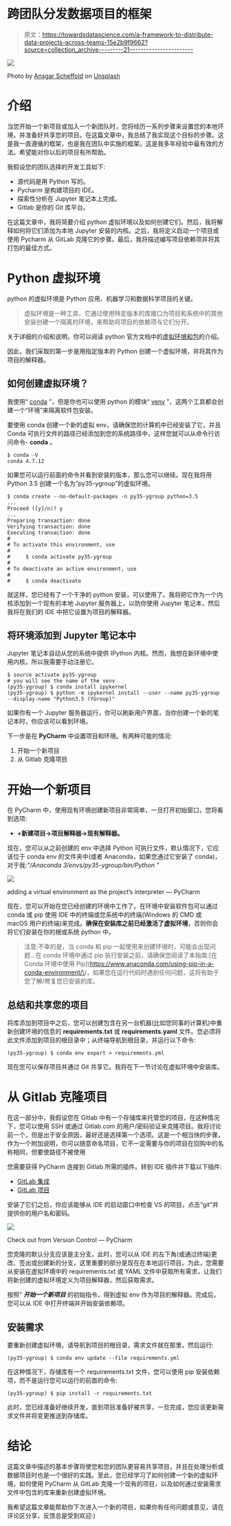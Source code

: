 # 跨团队分发数据项目的框架

> 原文：<https://towardsdatascience.com/a-framework-to-distribute-data-projects-across-teams-15e2b9f9662?source=collection_archive---------21----------------------->

![](img/e36d67e2e3dac107eb8ab3d0a7fff2dc.png)

Photo by [Ansgar Scheffold](https://unsplash.com/@ansgarscheffold?utm_source=unsplash&utm_medium=referral&utm_content=creditCopyText) on [Unsplash](https://unsplash.com/s/photos/berlin?utm_source=unsplash&utm_medium=referral&utm_content=creditCopyText)

# 介绍

当您开始一个新项目或加入一个新团队时，您将经历一系列步骤来设置您的本地环境，并准备好共享您的项目。在这篇文章中，我总结了我实现这个目标的步骤。这是我一直遵循的框架，也是我在团队中实施的框架。这是我多年经验中最有效的方法。希望能对你以后的项目有所帮助。

我假设您的团队选择的开发工具如下:

*   源代码是用 Python 写的。
*   Pycharm 是构建项目的 IDE。
*   探索性分析在 Jupyter 笔记本上完成。
*   Gitlab 是你的 Git 库平台。

在这篇文章中，我将简要介绍 python 虚拟环境以及如何创建它们。然后，我将解释如何将它们添加为本地 Jupyter 安装的内核。之后，我将定义启动一个项目或使用 Pycharm 从 GitLab 克隆它的步骤。最后，我将描述编写项目依赖项并将其打包的最佳方式。

# Python 虚拟环境

python 的虚拟环境是 Python 应用、机器学习和数据科学项目的关键。

> 虚拟环境是一种工具，它通过使用特定版本的库接口为项目和系统中的其他安装创建一个隔离的环境，来帮助将项目的依赖项与它们分开。

关于详细的介绍和说明，你可以阅读 python 官方文档中的[虚拟环境和包](https://docs.python.org/3/tutorial/venv.html#virtual-environments-and-packages)的介绍。

因此，我们采取的第一步是用指定版本的 Python 创建一个虚拟环境，并将其作为项目的解释器。

## 如何创建虚拟环境？

我使用“ [conda](https://docs.conda.io/projects/conda/en/latest/user-guide/concepts/environments.html#conda-environments) ”，但是你也可以使用 python 的模块“ [venv](https://docs.python.org/3/library/venv.html#module-venv) ”，这两个工具都会创建一个“环境”来隔离软件包安装。

要使用 conda 创建一个新的虚拟 env，请确保您的计算机中已经安装了它，并且 Conda 可执行文件的路径已经添加到您的系统路径中，这样您就可以从命令行访问命令- **conda** 。

```
$ conda -V
conda 4.7.12
```

如果您可以运行前面的命令并看到安装的版本，那么您可以继续。现在我将用 Python 3.5 创建一个名为“py35-ygroup”的虚拟环境。

```
$ conda create --no-default-packages -n py35-ygroup python=3.5
...
Proceed ([y]/n)? y
...
Preparing transaction: done
Verifying transaction: done
Executing transaction: done
#
# To activate this environment, use
#
#     $ conda activate py35-ygroup
#
# To deactivate an active environment, use
#
#     $ conda deactivate
```

就这样，您已经有了一个干净的 python 安装，可以使用了。我将把它作为一个内核添加到一个现有的本地 Jupyter 服务器上，以防你使用 Jupyter 笔记本，然后我将在我们的 IDE 中把它设置为项目的解释器。

## 将环境添加到 Jupyter 笔记本中

Jupyter 笔记本自动从您的系统中提供 IPython 内核。然而，我想在新环境中使用内核，所以我需要手动注册它。

```
$ source activate py35-ygroup
# you will see the name of the venv
(py35-ygroup) $ conda install ipykernel
(py35-ygroup) $ python -m ipykernel install --user --name py35-ygroup --display-name "Python3.5 (YGroup)"
```

如果你有一个 Jupyter 服务器运行，你可以刷新用户界面，当你创建一个新的笔记本时，你应该可以看到环境。

下一步是在 **PyCharm** 中设置项目和环境。有两种可能的情况:

1.  开始一个新项目
2.  从 Gitlab 克隆项目

# 开始一个新项目

在 PyCharm 中，使用现有环境创建新项目非常简单，一旦打开初始窗口，您将看到选项:

*   **+新建项目→项目解释器→现有解释器。**

现在，您可以从之前创建的 env 中选择 Python 可执行文件，默认情况下，它应该位于 conda env 的文件夹中(或者 Anaconda，如果您通过它安装了 conda)，对于我:*"/Anaconda 3/envs/py35-ygroup/bin/Python "*

![](img/bb807bee64245b1d19b077fa80e03988.png)

adding a virtual environment as the project’s interpreter — PyCharm

现在，您可以开始在您已经创建的环境中工作了。在环境中安装软件包可以通过 conda 或 pip 使用 IDE 中的终端或您系统中的终端(Windows 的 CMD 或 macOS 用户的终端)来完成。**确保在安装库之前已经激活了虚拟环境**，否则你会将它们安装在你的根或系统 python 中。

> 注意:不幸的是，当 conda 和 pip 一起使用来创建环境时，可能会出现问题…在 conda 环境中通过 pip 执行安装之前，请确保您阅读了本指南:[在 Conda 环境中使用 Pip](https://www.anaconda.com/using-pip-in-a-conda-environment/\)，如果您在运行代码时遇到任何问题，这将有助于您了解/修复您已安装的库。

## 总结和共享您的项目

将库添加到项目中之后，您可以创建包含在另一台机器(比如您同事的计算机)中重新创建环境的信息的 **requirements.txt** 或 **requirements.yaml** 文件。您必须将此文件添加到项目的根目录中；从终端导航到根目录，并运行以下命令:

```
(py35-ygroup) $ conda env export > requirements.yml
```

现在您可以保存项目并通过 Git 共享它。我将在下一节讨论在虚拟环境中安装库。

# 从 Gitlab 克隆项目

在这一部分中，我假设您在 Gitlab 中有一个存储库来托管您的项目，在这种情况下，您可以使用 SSH 或通过 Gitlab.com 的用户/密码验证来克隆项目。我将讨论前一个，但是出于安全原因，最好还是选择第一个选项。这是一个相当快的步骤，作为一个附加说明，你可以随意命名项目，它不一定需要与你的项目在回购中的名称相同，但要使路径不被使用

您需要获得 PyCharm 连接到 Gitlab 所需的插件。转到 IDE 插件并下载以下插件:

*   [GitLab 集成](https://plugins.jetbrains.com/plugin/7319-gitlab-integration/)
*   [GitLab 项目](https://plugins.jetbrains.com/plugin/7975-gitlab-projects/)

安装了它们之后，你应该能够从 IDE 的启动窗口中检查 VS 的项目，点击“git”并提供你的用户名和密码。

![](img/be729d4d2dfe05a4f4b2e69df7f4e51d.png)

Check out from Version Control — PyCharm

您克隆的默认分支应该是主分支。此时，您可以从 IDE 的左下角(或通过终端)更改、签出或创建新的分支，这里重要的部分是现在在本地运行项目。为此，您需要从安装在虚拟环境中的 requirements.txt 或 YAML 文件中获取所有需求，让我们将新创建的虚拟环境定义为项目解释器，然后获取需求。

按照“ ***开始一个新项目*** 的初始指令，得到虚拟 env 作为项目的解释器。完成后，您可以从 IDE 中打开终端并开始安装依赖项。

## 安装需求

要重新创建虚拟环境，请导航到项目的根目录，需求文件就在那里，然后运行:

```
(py35-ygroup) $ conda env update --file requirements.yml
```

在这种情况下，存储库有一个 requirements.txt 文件，您可以使用 pip 安装依赖项，而不是运行您可以运行的前面的命令:

```
(py35-ygroup) $ pip install -r requirements.txt
```

此时，您已经准备好继续开发，直到项目准备好被共享，一旦完成，您应该更新需求文件并将变更推送到存储库。

# 结论

这篇文章中描述的基本步骤将使您和您的团队更容易共享项目，并且在处理分析或数据项目时也是一个很好的实践。至此，您已经学习了如何创建一个新的虚拟环境，如何使用 PyCharm 从 GitLab 克隆一个现有的项目，以及如何通过安装需求文件中包含的库来重新创建虚拟环境。

我希望这篇文章能帮助你下次进入一个新的项目，如果你有任何问题或意见，请在评论区分享，反馈总是受到欢迎:)